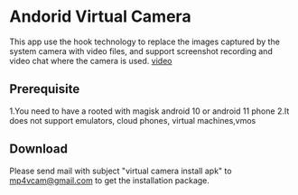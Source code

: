 # Andorid Virtual Camera
This app use the hook technology to replace the images captured by the system camera with video files, 
and support screenshot recording and video chat where the camera is used.
[video](https://xnxj.xyz)


## Prerequisite
1.You need to have a rooted with magisk android 10 or android 11 phone
2.It does not support emulators, cloud phones, virtual machines,vmos


## Download 
Please send mail with subject "virtual camera install apk" to mp4vcam@gmail.com to get the installation package.



